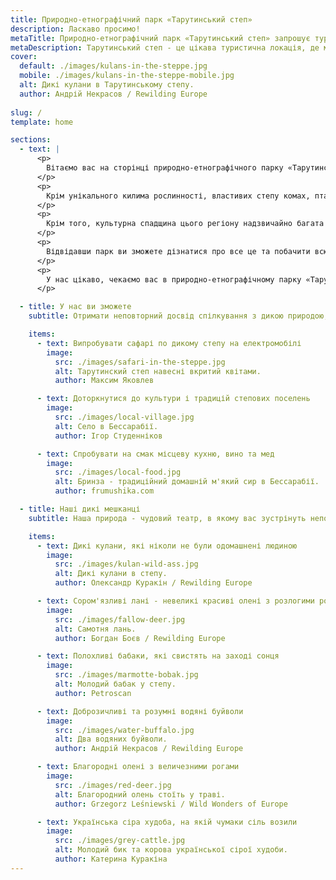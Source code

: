 ```yaml
---
title: Природно-етнографічний парк «Тарутинський степ»
description: Ласкаво просимо!
metaTitle: Природно-етнографічний парк «Тарутинський степ» запрошує туристів
metaDescription: Тарутинський степ - це цікава туристична локація, де можна побачити дику природу та великих тварин
cover:
  default: ./images/kulans-in-the-steppe.jpg
  mobile: ./images/kulans-in-the-steppe-mobile.jpg  
  alt: Дикі кулани в Тарутинському степу.
  author: Андрій Некрасов / Rewilding Europe
  
slug: /
template: home

sections:
  - text: |
      <p>
        Вітаємо вас на сторінці природно-етнографічного парку «Тарутинський степ»! Наша мета - показати вам і зберегти для нащадків унікальну природу і культуру Тарутинського степу - одної з останніх збережених в первозданному вигляді степових ділянок України і Європи. Ви зможете побачити, як виглядали степи нашої країни сотні років тому, до того, як вони були освоєні людиною і перетворені на сільськогосподарські угіддя.
      </p>
      <p>
        Крім унікального килима рослинності, властивих степу комах, птахів і дрібних тварин, в Тарутинському степу ви зустрінете великих травоїдних тварин, що колись населяли степи - диких куланів, лякливих ланей, потішних сайгаків, розумних водяних буйволів, благородних оленів і величних українських сірих биків, які бродять по степу і формують його ландшафт і різноманітність.
      </p>
      <p>
        Крім того, культурна спадщина цього регіону надзвичайно багата та цікава - від курганів кіммерійців, скіфів і сарматів, до осель і традицій різних народностей, що мешкали на цих землях згодом - українців, росіян, молдован, німців та інших. Сучасна історія степу, нажаль, доволі драматична. Кілька років тому над Тарутинським степом нависла загроза знищення і тільки активна громадська кампанія дозволила зберегти цю унікальну територію, хоча третина степу була розорана і тепер потребує відновлення. 
      </p>
      <p>
        Відвідавши парк ви зможете дізнатися про все це та побачити всю красу та багатства степу на власні очі. Перегляньте сторінку «Послуги», щоб підібрати для себе найбільш цікавий варіант дозвілля в нашому парку. 
      </p>
      <p>
        У нас цікаво, чекаємо вас в природно-етнографічному парку «Тарутинський степ»!
      </p>

  - title: У нас ви зможете
    subtitle: Отримати неповторний досвід спілкування з дикою природою, культурою та кухнею Бессарабії, які збереглися до наших днів.

    items:
      - text: Випробувати сафарі по дикому степу на електромобілі
        image:
          src: ./images/safari-in-the-steppe.jpg
          alt: Тарутинский степ навесні вкритий квітами.
          author: Максим Яковлев

      - text: Доторкнутися до культури і традицій степових поселень
        image:
          src: ./images/local-village.jpg
          alt: Село в Бессарабії.
          author: Ігор Студенніков

      - text: Спробувати на смак місцеву кухню, вино та мед
        image:
          src: ./images/local-food.jpg
          alt: Бринза - традиційний домашній м'який сир в Бессарабії.
          author: frumushika.com

  - title: Наші дикі мешканці
    subtitle: Наша природа - чудовий театр, в якому вас зустрінуть неповторні актори

    items:
      - text: Дикі кулани, які ніколи не були одомашнені людиною
        image:
          src: ./images/kulan-wild-ass.jpg
          alt: Дикі кулани в степу.
          author: Олександр Куракін / Rewilding Europe

      - text: Сором'язливі лані - невеликі красиві олені з розлогими рогами
        image:
          src: ./images/fallow-deer.jpg
          alt: Самотня лань.
          author: Богдан Боєв / Rewilding Europe

      - text: Полохливі бабаки, які свистять на заході сонця
        image:
          src: ./images/marmotte-bobak.jpg
          alt: Молодий бабак у степу.
          author: Petroscan

      - text: Доброзичливі та розумні водяні буйволи
        image:
          src: ./images/water-buffalo.jpg
          alt: Два водяних буйволи.
          author: Андрій Некрасов / Rewilding Europe

      - text: Благородні олені з величезними рогами
        image:
          src: ./images/red-deer.jpg
          alt: Благородний олень стоїть у траві.
          author: Grzegorz Leśniewski / Wild Wonders of Europe

      - text: Українська сіра худоба, на якій чумаки сіль возили
        image:
          src: ./images/grey-cattle.jpg
          alt: Молодий бик та корова української сірої худоби.
          author: Катерина Куракіна
---
```

